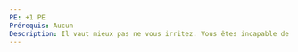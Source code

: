 ```yaml
---
PE: +1 PE
Prérequis: Aucun
Description: Il vaut mieux pas ne vous irritez. Vous êtes incapable de lancer un sort de défense.
---
```

